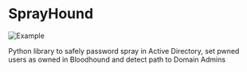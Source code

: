 # SprayHound

![Example](https://raw.githubusercontent.com/Hackndo/sprayhound/master/asssets/example.gif)

Python library to safely password spray in Active Directory, set pwned users as owned in Bloodhound and detect path to Domain Admins
